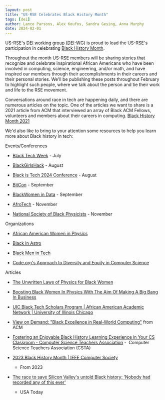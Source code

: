 ```yaml
---
layout: post
title: "US-RSE Celebrates Black History Month"
tags: [dei]
author: Lance Parsons, Alex Koufos, Sandra Gesing, Anna Murphy
date: 2024-02-01
---
```


US-RSE's [DEI working group (DEI-WG)](https://us-rse.org/wg/dei/) is proud to
lead the US-RSE's participation in celebrating [Black History
Month](https://www.blackhistorymonth.gov/).

Throughout the month US-RSE members will be sharing stories that recognize and
celebrate inspirational African Americans who have been involved in computing,
science, engineering, and/or math, and have inspired our members through their
accomplishments in their careers and their personal stories. We'll be
publishing these posts throughout February to highlight such people, where we
talk about the person and tie their work and life to the RSE movement.

Conversations around race in tech are happening daily, and there are numerous
articles on the topic. One of the articles we want to share is a 2021 article
from ACM that interviewed an array of Black ACM Fellows, volunteers and members
about their careers in computing. [Black History Month
2021](https://www.acm.org/diversity-inclusion/bhm-2021)

We'd also like to bring to your attention some resources to help you learn more
about Black history in tech:

Events/Conferences

- [Black Tech Week](https://www.blacktechweek.com/) - July

- [BlackGirlsHack](https://blackgirlshack.org/event-5495307) - August

- [Black is Tech 2024 Conference](https://blackistechconference.com/) - August

- [BitCon](https://bitcon.blacksintechnology.net/) - September

- [BlackWomen in Data](https://www.blackwomenindata.com/) - September

- [AfroTech](https://experience.afrotech.com/) - November

- [National Society of Black Physicists](https://nsbp.org/) - November

Organizations

- [African American Women in Physics](https://aawip.com/)

- [Black In Astro](https://www.blackinastro.com/)

- [Black Men in Tech](https://www.blkmenintech.com/about-us)

- [Code.org's Approach to Diversity and Equity in Computer Science](https://code.org/diversity)

Articles

- [The Unwritten Laws of Physics for Black
  Women](https://www.wired.com/story/the-unwritten-laws-of-physics/)

- [Boosting Black Women In Physics With The Aim Of Making A Big Bang In
  Business](https://www.forbes.com/sites/jaredcouncil/2023/01/16/boosting-black-women-in-physics-with-the-aim-of-making-a-big-bang-in-business/)

- [UIC Black Tech Scholars Program | African American Academic Network |
  University of Illinois
  Chicago](https://aaan.uic.edu/student-engagement/uic-black-tech-scholars-program/)

- [View on Demand: "Black Excellence in Real-World
  Computing"](https://www.acm.org/diversity-inclusion/bhm-2023) from ACM

- [Fostering an Enjoyable Black History Learning Experience in Your CS
  Classroom - Computer Science Teachers
  Association](https://csteachers.org/fostering-an-enjoyable-black-history-learning-experience-in-your-cs-classroom/)
  -  Computer Science Teachers Association (CSTA)

- [2023 Black History Month | IEEE Computer
  Society](https://www.computer.org/publications/tech-news/insider-membership-news/2023-black-history-month)
  - From 2023

- [The race to save Silicon Valley's untold Black history: 'Nobody had recorded
  any of this
  ever'](https://www.usatoday.com/story/money/2023/06/07/silicon-valley-tech-black-history-roy-clay/70262081007/)
  - USA Today
